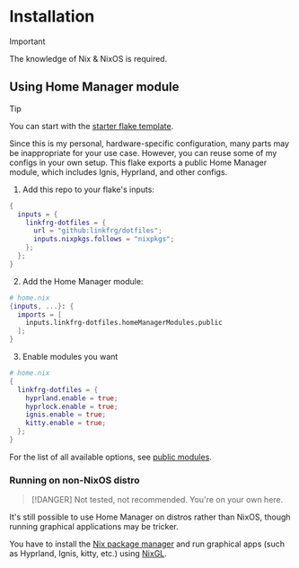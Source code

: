 # Installation

> [!IMPORTANT]
> The knowledge of Nix & NixOS is required.

## Using Home Manager module

> [!TIP]
> You can start with the [starter flake template](https://github.com/linkfrg/dotfiles/blob/main/templates/starter).

Since this is my personal, hardware-specific configuration, many parts may be inappropriate for your use case.
However, you can reuse some of my configs in your own setup. This flake exports a public Home Manager module, which includes Ignis, Hyprland, and other configs.

1. Add this repo to your flake's inputs:

```nix
{
  inputs = {
    linkfrg-dotfiles = {
      url = "github:linkfrg/dotfiles";
      inputs.nixpkgs.follows = "nixpkgs";
    };
  };
}
```

2. Add the Home Manager module:

```nix
# home.nix
{inputs, ...}: {
  imports = [
    inputs.linkfrg-dotfiles.homeManagerModules.public
  ];
}
```

3. Enable modules you want

```nix
# home.nix
{
  linkfrg-dotfiles = {
    hyprland.enable = true;
    hyprlock.enable = true;
    ignis.enable = true;
    kitty.enable = true;
  };
}
```

For the list of all available options, see [public modules](https://github.com/linkfrg/dotfiles/tree/main/modules/public).

### Running on non-NixOS distro

> [!DANGER]
> Not tested, not recommended. You're on your own here.

It's still possible to use Home Manager on distros rather than NixOS, though running graphical applications may be tricker.

You have to install the [Nix package manager](https://nixos.org/download) and run graphical apps (such as Hyprland, Ignis, kitty, etc.) using [NixGL](https://github.com/nix-community/nixGL).
